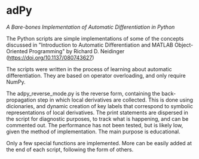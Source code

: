 # adPy
*A Bare-bones Implementation of Automatic Differentiation in Python*

The Python scripts are simple implementations of some of the concepts discussed in "Introduction to Automatic Differentiation and MATLAB Object-Oriented Programming" by Richard D. Neidinger (https://doi.org/10.1137/080743627)

The scripts were written in the process of learning about automatic differentiation. They are based on operator overloading, and only require NumPy. 

The adpy_reverse_mode.py is the reverse form, containing the back-propagation step in which local derivatives are collected. This is done using dicionaries, and dynamic creation of key labels that correspond to symbolic representations of local derivatives. The print statements are dispersed in the script for diagnostic purposes, to track what is happening, and can be commented out. The performance has not been tested, but is likely low, given the method of implementation. The main purpose is educational.

Only a few special functions are implemented. More can be easily added at the end of each script, following the form of others.
